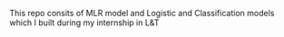 This repo consits of MLR model and Logistic and Classification models which I built during my internship in L&T
